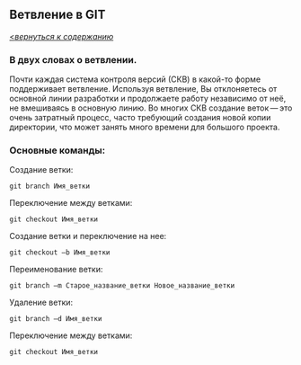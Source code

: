 ## Ветвление в GIT

[<_вернуться к содержанию_](./README.md)

### В двух словах о ветвлении.

Почти каждая система контроля версий (СКВ) в какой-то форме поддерживает ветвление. Используя ветвление, Вы отклоняетесь от основной линии разработки и продолжаете работу независимо от неё, не вмешиваясь в основную линию. Во многих СКВ создание веток — это очень затратный процесс, часто требующий создания новой копии директории, что может занять много времени для большого проекта.

### Основные команды:

Создание ветки:
~~~
git branch Имя_ветки
~~~
Переключение между ветками:
~~~
git checkout Имя_ветки
~~~
Создание ветки и переключение на нее:
~~~
git checkout –b Имя_ветки
~~~
Переименование ветки:
~~~
git branch –m Старое_название_ветки Новое_название_ветки
~~~
Удаление ветки:
~~~
git branch –d Имя_ветки
~~~
Переключение между ветками:
~~~
git checkout Имя_ветки
~~~



